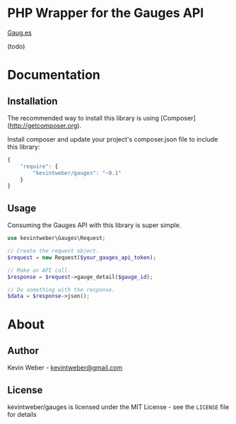 PHP Wrapper for the Gauges API
==============================

[Gaug.es](http://get.gaug.es/)

(todo)

Documentation
=============

Installation
------------

The recommended way to install this library is using
[Composer] (http://getcomposer.org).

Install composer and update your project's composer.json file to
include this library:

```javascript
{
    "require": {
        "kevintweber/gauges": "~0.1"
    }
}
```

Usage
----

Consuming the Gauges API with this library is super simple.

```php
use kevintweber\Gauges\Request;

// Create the request object.
$request = new Request($your_gauges_api_token);

// Make an API call.
$response = $request->gauge_detail($gauge_id);

// Do something with the response.
$data = $response->json();
```

About
=====

Author
------

Kevin Weber - <kevintweber@gmail.com>

License
-------

kevintweber/gauges is licensed under the MIT License - see the `LICENSE` file for details
